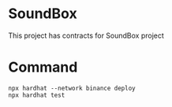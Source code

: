 # SoundBox

This project has contracts for SoundBox project

# Command

```
npx hardhat --network binance deploy
npx hardhat test
```
